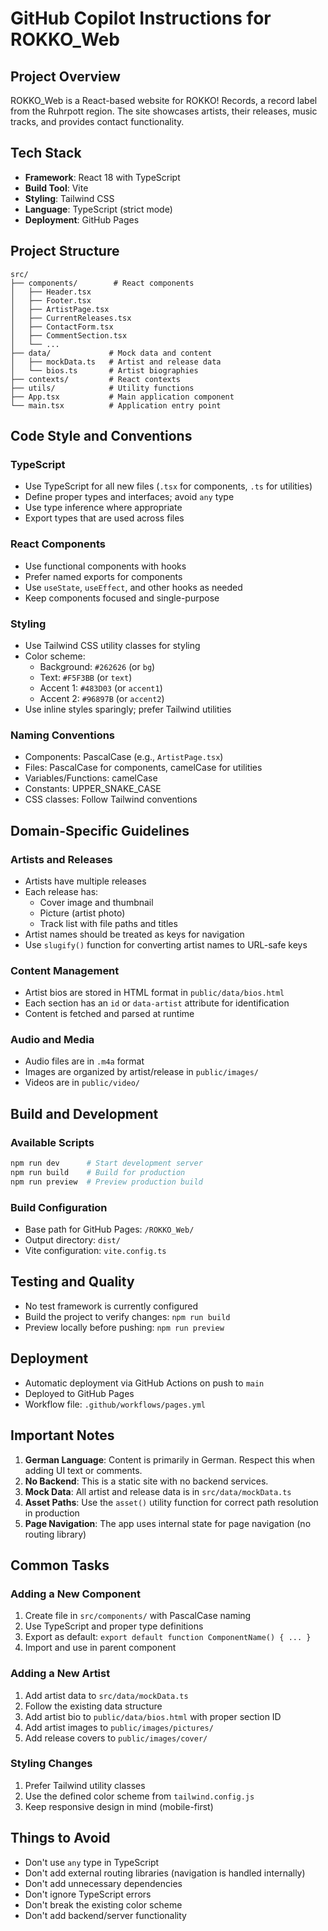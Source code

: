 # GitHub Copilot Instructions for ROKKO_Web

## Project Overview

ROKKO_Web is a React-based website for ROKKO! Records, a record label from the Ruhrpott region. The site showcases artists, their releases, music tracks, and provides contact functionality.

## Tech Stack

- **Framework**: React 18 with TypeScript
- **Build Tool**: Vite
- **Styling**: Tailwind CSS
- **Language**: TypeScript (strict mode)
- **Deployment**: GitHub Pages

## Project Structure

```
src/
├── components/        # React components
│   ├── Header.tsx
│   ├── Footer.tsx
│   ├── ArtistPage.tsx
│   ├── CurrentReleases.tsx
│   ├── ContactForm.tsx
│   ├── CommentSection.tsx
│   └── ...
├── data/             # Mock data and content
│   ├── mockData.ts   # Artist and release data
│   └── bios.ts       # Artist biographies
├── contexts/         # React contexts
├── utils/            # Utility functions
├── App.tsx           # Main application component
└── main.tsx          # Application entry point
```

## Code Style and Conventions

### TypeScript
- Use TypeScript for all new files (`.tsx` for components, `.ts` for utilities)
- Define proper types and interfaces; avoid `any` type
- Use type inference where appropriate
- Export types that are used across files

### React Components
- Use functional components with hooks
- Prefer named exports for components
- Use `useState`, `useEffect`, and other hooks as needed
- Keep components focused and single-purpose

### Styling
- Use Tailwind CSS utility classes for styling
- Color scheme:
  - Background: `#262626` (or `bg`)
  - Text: `#F5F3BB` (or `text`)
  - Accent 1: `#483D03` (or `accent1`)
  - Accent 2: `#96897B` (or `accent2`)
- Use inline styles sparingly; prefer Tailwind utilities

### Naming Conventions
- Components: PascalCase (e.g., `ArtistPage.tsx`)
- Files: PascalCase for components, camelCase for utilities
- Variables/Functions: camelCase
- Constants: UPPER_SNAKE_CASE
- CSS classes: Follow Tailwind conventions

## Domain-Specific Guidelines

### Artists and Releases
- Artists have multiple releases
- Each release has:
  - Cover image and thumbnail
  - Picture (artist photo)
  - Track list with file paths and titles
- Artist names should be treated as keys for navigation
- Use `slugify()` function for converting artist names to URL-safe keys

### Content Management
- Artist bios are stored in HTML format in `public/data/bios.html`
- Each section has an `id` or `data-artist` attribute for identification
- Content is fetched and parsed at runtime

### Audio and Media
- Audio files are in `.m4a` format
- Images are organized by artist/release in `public/images/`
- Videos are in `public/video/`

## Build and Development

### Available Scripts
```bash
npm run dev      # Start development server
npm run build    # Build for production
npm run preview  # Preview production build
```

### Build Configuration
- Base path for GitHub Pages: `/ROKKO_Web/`
- Output directory: `dist/`
- Vite configuration: `vite.config.ts`

## Testing and Quality

- No test framework is currently configured
- Build the project to verify changes: `npm run build`
- Preview locally before pushing: `npm run preview`

## Deployment

- Automatic deployment via GitHub Actions on push to `main`
- Deployed to GitHub Pages
- Workflow file: `.github/workflows/pages.yml`

## Important Notes

1. **German Language**: Content is primarily in German. Respect this when adding UI text or comments.
2. **No Backend**: This is a static site with no backend services.
3. **Mock Data**: All artist and release data is in `src/data/mockData.ts`
4. **Asset Paths**: Use the `asset()` utility function for correct path resolution in production
5. **Page Navigation**: The app uses internal state for page navigation (no routing library)

## Common Tasks

### Adding a New Component
1. Create file in `src/components/` with PascalCase naming
2. Use TypeScript and proper type definitions
3. Export as default: `export default function ComponentName() { ... }`
4. Import and use in parent component

### Adding a New Artist
1. Add artist data to `src/data/mockData.ts`
2. Follow the existing data structure
3. Add artist bio to `public/data/bios.html` with proper section ID
4. Add artist images to `public/images/pictures/`
5. Add release covers to `public/images/cover/`

### Styling Changes
1. Prefer Tailwind utility classes
2. Use the defined color scheme from `tailwind.config.js`
3. Keep responsive design in mind (mobile-first)

## Things to Avoid

- Don't use `any` type in TypeScript
- Don't add external routing libraries (navigation is handled internally)
- Don't add unnecessary dependencies
- Don't ignore TypeScript errors
- Don't break the existing color scheme
- Don't add backend/server functionality
